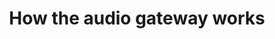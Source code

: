 ---
title: How the audio gateway works
redirect_to:
  - https://www.ibm.com/support/knowledgecenter/SS7P7S_spaces/watson-assistant-solutions/audio_single/how_it_works_audio.html
---
